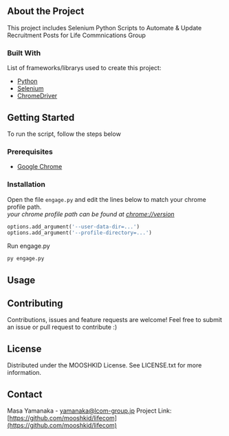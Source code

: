 ## About the Project

This project includes Selenium Python Scripts to Automate & Update Recruitment Posts for
Life Commnications Group


### Built With
List of frameworks/librarys used to create this project:

* [Python](https://www.python.org/downloads/)
* [Selenium](https://selenium-python.readthedocs.io/installation.html)
* [ChromeDriver](https://chromedriver.chromium.org/downloads)



## Getting Started
To run the script, follow the steps below

### Prerequisites

* [Google Chrome](https://www.google.com/chrome/)



### Installation

Open the file `engage.py` and edit the lines below to match your chrome profile path.<br>
*your chrome profile path can be found at* [*chrome://version*](chrome://version)
```python
options.add_argument('--user-data-dir=...')
options.add_argument('--profile-directory=...')
```

Run engage.py
```python
py engage.py
```

## Usage


## Contributing
Contributions, issues and feature requests are welcome!
Feel free to submit an issue or pull request to contribute :)

## License
Distributed under the MOOSHKID License. See LICENSE.txt for more information.

## Contact
Masa Yamanaka - yamanaka@lcom-group.jp
Project Link: [https://github.com/mooshkid/lifecom](https://github.com/mooshkid/lifecom)